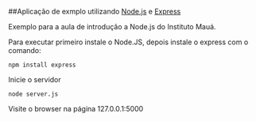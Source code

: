 ##Aplicação de exmplo utilizando [Node.js](http://nodejs.org) e [Express](http://expressjs.com)

Exemplo para a aula de introdução a Node.js do Instituto Mauá.

Para executar primeiro instale o Node.JS, depois instale o express com o comando:

```
npm install express
```

Inicie o servidor

```
node server.js
```

Visite o browser na página 127.0.0.1:5000